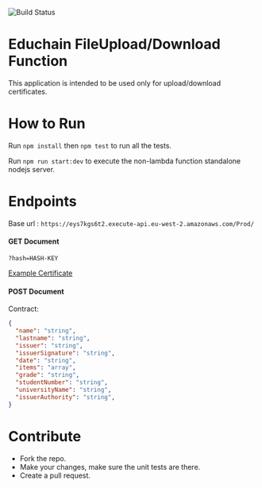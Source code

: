 ![Build Status](https://codebuild.eu-west-2.amazonaws.com/badges?uuid=eyJlbmNyeXB0ZWREYXRhIjoidHFjYU12ZThwM01SZkZhMklwQmdwUWhwUDlMeDBGWENRUDVXWlRNQndnYS9HSmNOWnZibDZuc29QRUtaVTNDQmQxaDZVRmJnSzlLeHlMVWRWR1FHSWZ3PSIsIml2UGFyYW1ldGVyU3BlYyI6InViUUJVYmUxM21sWCtHbXMiLCJtYXRlcmlhbFNldFNlcmlhbCI6MX0%3D&branch=master)

# Educhain FileUpload/Download Function

This application is intended to be used only for upload/download certificates.

# How to Run

Run `npm install` then `npm test` to run all the tests.

Run `npm run start:dev` to execute the non-lambda function standalone nodejs server.

# Endpoints

Base url : `https://eys7kgs6t2.execute-api.eu-west-2.amazonaws.com/Prod/`

#### GET Document
`?hash=HASH-KEY`

[Example Certificate](https://eys7kgs6t2.execute-api.eu-west-2.amazonaws.com/Prod/?hash=b10e383700d90aab8b2e2a7546174eb9b26d997b7d32e33ba7523830a7464cff)

#### POST Document
Contract:
```json
{
  "name": "string",
  "lastname": "string",
  "issuer": "string",
  "issuerSignature": "string",
  "date": "string",
  "items": "array",
  "grade": "string",
  "studentNumber": "string",
  "universityName": "string",
  "issuerAuthority": "string",
}

```

# Contribute

* Fork the repo.
* Make your changes, make sure the unit tests are there.
* Create a pull request.
